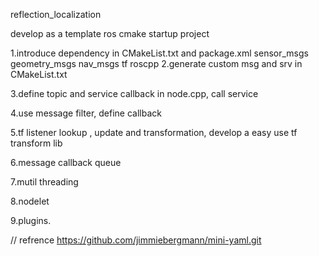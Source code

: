 reflection_localization


develop as a template ros cmake startup project

1.introduce dependency in CMakeList.txt and package.xml
sensor_msgs geometry_msgs nav_msgs tf roscpp
2.generate custom msg and srv in CMakeList.txt

3.define topic and service callback in node.cpp, call service

4.use message filter, define callback

5.tf listener lookup , update and  transformation, develop a easy use tf transform lib

6.message callback queue

7.mutil threading

8.nodelet

9.plugins.



// refrence
https://github.com/jimmiebergmann/mini-yaml.git
